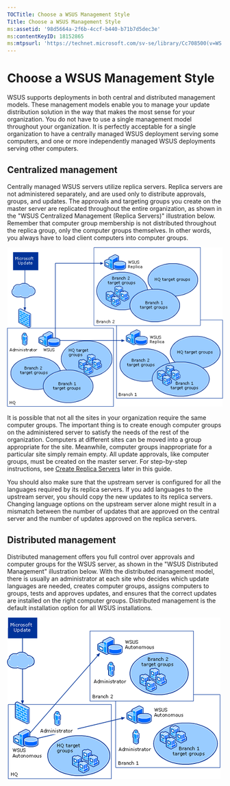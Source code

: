 ```yaml
---
TOCTitle: Choose a WSUS Management Style
Title: Choose a WSUS Management Style
ms:assetid: '98d5664a-2f6b-4ccf-b440-b71b7d5dec3e'
ms:contentKeyID: 18152865
ms:mtpsurl: 'https://technet.microsoft.com/sv-se/library/Cc708500(v=WS.10)'
---
```


Choose a WSUS Management Style
==============================

WSUS supports deployments in both central and distributed management models. These management models enable you to manage your update distribution solution in the way that makes the most sense for your organization. You do not have to use a single management model throughout your organization. It is perfectly acceptable for a single organization to have a centrally managed WSUS deployment serving some computers, and one or more independently managed WSUS deployments serving other computers.

Centralized management
----------------------

Centrally managed WSUS servers utilize replica servers. Replica servers are not administered separately, and are used only to distribute approvals, groups, and updates. The approvals and targeting groups you create on the master server are replicated throughout the entire organization, as shown in the "WSUS Centralized Management (Replica Servers)" illustration below. Remember that computer group membership is not distributed throughout the replica group, only the computer groups themselves. In other words, you always have to load client computers into computer groups.

![](images/Cc708500.083de7cf-2c9b-4f0e-8e6c-5f5dc3d8217b(WS.10).gif)

It is possible that not all the sites in your organization require the same computer groups. The important thing is to create enough computer groups on the administered server to satisfy the needs of the rest of the organization. Computers at different sites can be moved into a group appropriate for the site. Meanwhile, computer groups inappropriate for a particular site simply remain empty. All update approvals, like computer groups, must be created on the master server. For step-by-step instructions, see [Create Replica Servers](https://technet.microsoft.com/9c90a11c-3b98-43bb-b04c-9713dcf5ccf7) later in this guide.

You should also make sure that the upstream server is configured for all the languages required by its replica servers. If you add languages to the upstream server, you should copy the new updates to its replica servers. Changing language options on the upstream server alone might result in a mismatch between the number of updates that are approved on the central server and the number of updates approved on the replica servers.

Distributed management
----------------------

Distributed management offers you full control over approvals and computer groups for the WSUS server, as shown in the "WSUS Distributed Management" illustration below. With the distributed management model, there is usually an administrator at each site who decides which update languages are needed, creates computer groups, assigns computers to groups, tests and approves updates, and ensures that the correct updates are installed on the right computer groups. Distributed management is the default installation option for all WSUS installations.

![](images/Cc708500.0275a78f-d343-4144-92ac-ba298def3bfd(WS.10).gif)
